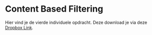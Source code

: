 # Content Based Filtering

Hier vind je de vierde individuele opdracht. Deze download je via deze [Dropbox Link](https://www.dropbox.com/sh/x9xeiaj07srzvhy/AABWLCZRC3-eXFrXUqfBFkBza?dl=0).
